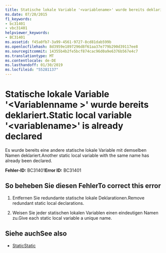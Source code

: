 ```yaml
---
title: Statische lokale Variable '<variablename>' wurde bereits deklariert.
ms.date: 07/20/2015
f1_keywords:
- bc31401
- vbc31401
helpviewer_keywords:
- BC31401
ms.assetid: f45a0fb7-3a99-4561-9727-8cd81dab599b
ms.openlocfilehash: 8d3959e1897296d8f61aa37e779b290d39117ee8
ms.sourcegitcommit: 14355b4b2fe5bcf874cac96d0a9e6376b567e4c7
ms.translationtype: MT
ms.contentlocale: de-DE
ms.lasthandoff: 01/30/2019
ms.locfileid: "55281137"
---
```

# <a name="static-local-variable-variablename-is-already-declared"></a><span data-ttu-id="f799e-102">Statische lokale Variable '\<Variablenname >' wurde bereits deklariert.</span><span class="sxs-lookup"><span data-stu-id="f799e-102">Static local variable '\<variablename>' is already declared</span></span>
<span data-ttu-id="f799e-103">Es wurde bereits eine andere statische lokale Variable mit demselben Namen deklariert.</span><span class="sxs-lookup"><span data-stu-id="f799e-103">Another static local variable with the same name has already been declared.</span></span>  
  
 <span data-ttu-id="f799e-104">**Fehler-ID:** BC31401</span><span class="sxs-lookup"><span data-stu-id="f799e-104">**Error ID:** BC31401</span></span>  
  
## <a name="to-correct-this-error"></a><span data-ttu-id="f799e-105">So beheben Sie diesen Fehler</span><span class="sxs-lookup"><span data-stu-id="f799e-105">To correct this error</span></span>  
  
1.  <span data-ttu-id="f799e-106">Entfernen Sie redundante statische lokale Deklarationen.</span><span class="sxs-lookup"><span data-stu-id="f799e-106">Remove redundant static local declarations.</span></span>  
  
2.  <span data-ttu-id="f799e-107">Weisen Sie jeder statischen lokalen Variablen einen eindeutigen Namen zu.</span><span class="sxs-lookup"><span data-stu-id="f799e-107">Give each static local variable a unique name.</span></span>  
  
## <a name="see-also"></a><span data-ttu-id="f799e-108">Siehe auch</span><span class="sxs-lookup"><span data-stu-id="f799e-108">See also</span></span>
- [<span data-ttu-id="f799e-109">Static</span><span class="sxs-lookup"><span data-stu-id="f799e-109">Static</span></span>](../../visual-basic/language-reference/modifiers/static.md)
